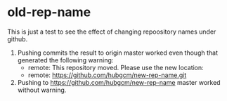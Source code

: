 # old-rep-name

This is just a test to see the effect of changing repoository names under github.

1. Pushing commits the result to origin master worked even though that generated the following warning:
	- remote: This repository moved. Please use the new location:
	- remote:   https://github.com/hubgcm/new-rep-name.git
2. Pushing to https://github.com/hubgcm/new-rep-name master worked without warning.

